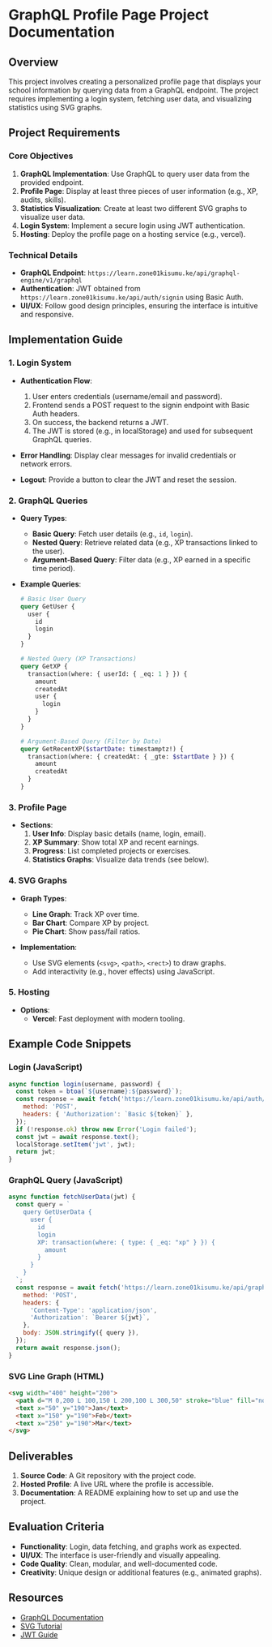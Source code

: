 # GraphQL Profile Page Project Documentation

## Overview

This project involves creating a personalized profile page that displays your school information by querying data from a GraphQL endpoint. The project requires implementing a login system, fetching user data, and visualizing statistics using SVG graphs.

## Project Requirements

### Core Objectives
1. **GraphQL Implementation**: Use GraphQL to query user data from the provided endpoint.
2. **Profile Page**: Display at least three pieces of user information (e.g., XP, audits, skills).
3. **Statistics Visualization**: Create at least two different SVG graphs to visualize user data.
4. **Login System**: Implement a secure login using JWT authentication.
5. **Hosting**: Deploy the profile page on a hosting service (e.g., vercel).

### Technical Details
- **GraphQL Endpoint**: `https://learn.zone01kisumu.ke/api/graphql-engine/v1/graphql`
- **Authentication**: JWT obtained from `https://learn.zone01kisumu.ke/api/auth/signin` using Basic Auth.
- **UI/UX**: Follow good design principles, ensuring the interface is intuitive and responsive.

## Implementation Guide

### 1. Login System
- **Authentication Flow**:
  1. User enters credentials (username/email and password).
  2. Frontend sends a POST request to the signin endpoint with Basic Auth headers.
  3. On success, the backend returns a JWT.
  4. The JWT is stored (e.g., in localStorage) and used for subsequent GraphQL queries.

- **Error Handling**: Display clear messages for invalid credentials or network errors.
- **Logout**: Provide a button to clear the JWT and reset the session.

### 2. GraphQL Queries
- **Query Types**:
  - **Basic Query**: Fetch user details (e.g., `id`, `login`).
  - **Nested Query**: Retrieve related data (e.g., XP transactions linked to the user).
  - **Argument-Based Query**: Filter data (e.g., XP earned in a specific time period).

- **Example Queries**:
  ```graphql
  # Basic User Query
  query GetUser {
    user {
      id
      login
    }
  }

  # Nested Query (XP Transactions)
  query GetXP {
    transaction(where: { userId: { _eq: 1 } }) {
      amount
      createdAt
      user {
        login
      }
    }
  }

  # Argument-Based Query (Filter by Date)
  query GetRecentXP($startDate: timestamptz!) {
    transaction(where: { createdAt: { _gte: $startDate } }) {
      amount
      createdAt
    }
  }
  ```

### 3. Profile Page
- **Sections**:
  1. **User Info**: Display basic details (name, login, email).
  2. **XP Summary**: Show total XP and recent earnings.
  3. **Progress**: List completed projects or exercises.
  4. **Statistics Graphs**: Visualize data trends (see below).

### 4. SVG Graphs
- **Graph Types**:
  - **Line Graph**: Track XP over time.
  - **Bar Chart**: Compare XP by project.
  - **Pie Chart**: Show pass/fail ratios.

- **Implementation**:
  - Use SVG elements (`<svg>`, `<path>`, `<rect>`) to draw graphs.
  - Add interactivity (e.g., hover effects) using JavaScript.

### 5. Hosting
- **Options**:
  - **Vercel**: Fast deployment with modern tooling.

## Example Code Snippets

### Login (JavaScript)
```javascript
async function login(username, password) {
  const token = btoa(`${username}:${password}`);
  const response = await fetch('https://learn.zone01kisumu.ke/api/auth/signin', {
    method: 'POST',
    headers: { 'Authorization': `Basic ${token}` },
  });
  if (!response.ok) throw new Error('Login failed');
  const jwt = await response.text();
  localStorage.setItem('jwt', jwt);
  return jwt;
}
```

### GraphQL Query (JavaScript)
```javascript
async function fetchUserData(jwt) {
  const query = `
    query GetUserData {
      user {
        id
        login
        XP: transaction(where: { type: { _eq: "xp" } }) {
          amount
        }
      }
    }
  `;
  const response = await fetch('https://learn.zone01kisumu.ke/api/graphql-engine/v1/graphql', {
    method: 'POST',
    headers: { 
      'Content-Type': 'application/json',
      'Authorization': `Bearer ${jwt}`,
    },
    body: JSON.stringify({ query }),
  });
  return await response.json();
}
```

### SVG Line Graph (HTML)
```html
<svg width="400" height="200">
  <path d="M 0,200 L 100,150 L 200,100 L 300,50" stroke="blue" fill="none" />
  <text x="50" y="190">Jan</text>
  <text x="150" y="190">Feb</text>
  <text x="250" y="190">Mar</text>
</svg>
```

## Deliverables
1. **Source Code**: A Git repository with the project code.
2. **Hosted Profile**: A live URL where the profile is accessible.
3. **Documentation**: A README explaining how to set up and use the project.

## Evaluation Criteria
- **Functionality**: Login, data fetching, and graphs work as expected.
- **UI/UX**: The interface is user-friendly and visually appealing.
- **Code Quality**: Clean, modular, and well-documented code.
- **Creativity**: Unique design or additional features (e.g., animated graphs).

## Resources
- [GraphQL Documentation](https://graphql.org/learn/)
- [SVG Tutorial](https://developer.mozilla.org/en-US/docs/Web/SVG/Tutorial)
- [JWT Guide](https://jwt.io/introduction)